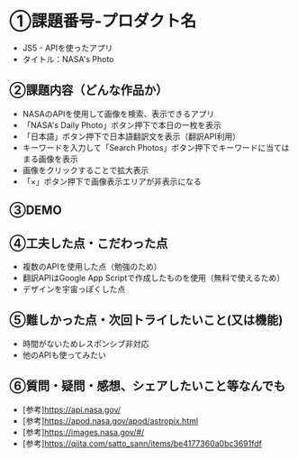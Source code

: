 # ①課題番号-プロダクト名	
- JS5 - APIを使ったアプリ
- タイトル：NASA's Photo

## ②課題内容（どんな作品か）
- NASAのAPIを使用して画像を検索、表示できるアプリ
- 「NASA's Daily Photo」ボタン押下で本日の一枚を表示
- 「日本語」ボタン押下で日本語翻訳文を表示（翻訳API利用）
- キーワードを入力して「Search Photos」ボタン押下でキーワードに当てはまる画像を表示
- 画像をクリックすることで拡大表示
- 「×」ボタン押下で画像表示エリアが非表示になる

## ③DEMO


## ④工夫した点・こだわった点
- 複数のAPIを使用した点（勉強のため）
- 翻訳APIはGoogle App Scriptで作成したものを使用（無料で使えるため）
- デザインを宇宙っぽくした点

## ⑤難しかった点・次回トライしたいこと(又は機能)
- 時間がないためレスポンシブ非対応
- 他のAPIも使ってみたい

## ⑥質問・疑問・感想、シェアしたいこと等なんでも
- [参考]https://api.nasa.gov/
- [参考]https://apod.nasa.gov/apod/astropix.html
- [参考]https://images.nasa.gov/#/
- [参考]https://qiita.com/satto_sann/items/be4177360a0bc3691fdf
